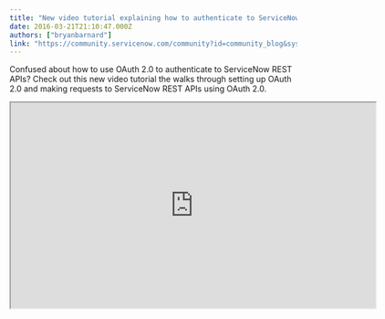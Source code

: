 ```yaml
---
title: "New video tutorial explaining how to authenticate to ServiceNow REST APIs using OAuth "
date: 2016-03-21T21:10:47.000Z
authors: ["bryanbarnard"]
link: "https://community.servicenow.com/community?id=community_blog&sys_id=3fec22a5dbd0dbc01dcaf3231f961922"
---
```

<p>Confused about how to use OAuth 2.0 to authenticate to ServiceNow REST APIs? Check out this new video tutorial the walks through setting up OAuth 2.0 and making requests to ServiceNow REST APIs using OAuth 2.0.</p><p></p><p><iframe src="https://youtube.com/embed/EaCOWj5yV34" width="640" height="360"/></p><p></p><p><strong>Topics Covered:</strong></p><p><span style="color: #333333; font-family: Roboto, arial, sans-serif; font-size: 13px;"><a title="outu.be/EaCOWj5yV34?t=24s" href="https://youtu.be/EaCOWj5yV34?t=24s">About OAuth</a> </span></p><p><span style="color: #333333; font-family: Roboto, arial, sans-serif; font-size: 13px;"><a title="outu.be/EaCOWj5yV34?t=1m29s" href="https://youtu.be/EaCOWj5yV34?t=1m29s">Comparison of basic authentication and OAuth requests</a></span></p><p><span style="color: #333333; font-family: Roboto, arial, sans-serif; font-size: 13px;"><a title="outu.be/EaCOWj5yV34?t=3m49s" href="https://youtu.be/EaCOWj5yV34?t=3m49s">Setting Up OAuth on a ServiceNow instance</a></span></p><p><span style="color: #333333; font-family: Roboto, arial, sans-serif; font-size: 13px;"><a title="outu.be/EaCOWj5yV34?t=6m54s" href="https://youtu.be/EaCOWj5yV34?t=6m54s">Requesting tokens</a></span></p><p><span style="color: #333333; font-family: Roboto, arial, sans-serif; font-size: 13px;"><a title="outu.be/EaCOWj5yV34?t=9m9s" href="https://youtu.be/EaCOWj5yV34?t=9m9s">Using tokens to make REST API requests</a></span></p><p><span style="color: #333333; font-family: Roboto, arial, sans-serif; font-size: 13px;"><a title="outu.be/EaCOWj5yV34?t=10m27s" href="https://youtu.be/EaCOWj5yV34?t=10m27s">Requesting a new access token</a></span></p><p><span style="color: #333333; font-family: Roboto, arial, sans-serif; font-size: 13px;"><a title="outu.be/EaCOWj5yV34?t=12m9s" href="https://youtu.be/EaCOWj5yV34?t=12m9s">Issuing requests from a terminal using curl</a></span></p><p></p><p><span style="color: #333333; font-family: Roboto, arial, sans-serif; font-size: 13px;">ServiceNow product documentation: </span></p><p><span style="color: #333333; font-family: Roboto, arial, sans-serif; font-size: 13px;"><a href="https://docs.servicenow.com/integrate/inbound_rest/task/t_EnableOAuthWithREST.html" title="https://docs.servicenow.com/integrate/inbound_rest/task/t_EnableOAuthWithREST.html">Enable OAuth with inbound REST</a> </span></p><p><a href="https://docs.servicenow.com/administer/security/task/t_SettingUpOAuth.html" title="https://docs.servicenow.com/administer/security/task/t_SettingUpOAuth.html">Set up OAuth</a> </p><p><span style="color: #333333; font-family: Roboto, arial, sans-serif; font-size: 13px;"><a href="https://docs.servicenow.com/administer/security/task/t_UseAThirdPartyOAuthProvider.html" title="https://docs.servicenow.com/administer/security/task/t_UseAThirdPartyOAuthProvider.html">Use a third-party OAuth provider</a> </span></p><p><a href="https://docs.servicenow.com/administer/security/reference/r_OAuthTokens.html" title="https://docs.servicenow.com/administer/security/reference/r_OAuthTokens.html">OAuth tokens</a> </p><p class="p1"><span class="s1"><a title="ocs.servicenow.com/administer/security/reference/r_OAuthAPIRequestParameters.html" href="https://docs.servicenow.com/administer/security/reference/r_OAuthAPIRequestParameters.html">OAuth API request parameters</a></span></p>